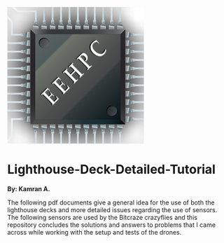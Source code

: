 ![Lab_logo](Image/logo.png)
# Lighthouse-Deck-Detailed-Tutorial
**By: Kamran A.** 

  The following pdf documents give a general idea for the use of both the lighthouse decks and more detailed issues regarding the use of sensors. The following sensors are used by the Bitcraze crazyflies and this repository concludes the solutions and answers to problems that I came across while working with the setup and tests of the drones. 
